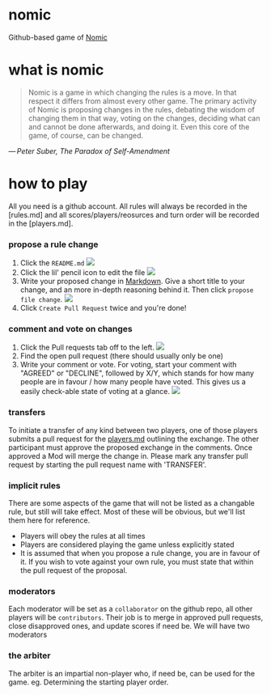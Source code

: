 # nomic
Github-based game of [Nomic](https://en.wikipedia.org/wiki/Nomic)

# what is nomic

> Nomic is a game in which changing the rules is a move. In that respect it differs from almost every other game. The primary activity of Nomic is proposing changes in the rules, debating the wisdom of changing them in that way, voting on the changes, deciding what can and cannot be done afterwards, and doing it. Even this core of the game, of course, can be changed.

_— Peter Suber, The Paradox of Self-Amendment_

# how to play

All you need is a github account. All rules will always be recorded in the [rules.md] and all scores/players/reosurces and turn order will be recorded in the [players.md].

### propose a rule change

1. Click the `README.md` ![](http://i.imgur.com/gtWUHWd.jpg)
2. Click the lil' pencil icon to edit the file ![](http://i.imgur.com/rGYJ88i.jpg)
3. Write your proposed change in [Markdown](https://github.com/adam-p/markdown-here/wiki/Markdown-Cheatsheet). Give a short title to your change, and an more in-depth reasoning behind it. Then click `propose file change`. ![](http://i.imgur.com/3rlMJVc.jpg)
4. Click `Create Pull Request` twice and you're done!

### comment and vote on changes

1. Click the Pull requests tab off to the left. ![](http://i.imgur.com/eP2OUwe.jpg)
2. Find the open pull request (there should usually only be one)
3. Write your comment or vote. For voting, start your comment with "AGREED" or "DECLINE", followed by X/Y, which stands for how many people are in favour / how many people have voted. This gives us a easily check-able state of voting at a glance. ![](http://i.imgur.com/F1j6NF0.jpg)

### transfers
To initiate  a transfer of any kind between two players, one of those players submits a pull request for the [players.md](players.md) outlining the exchange. The other participant must approve the proposed exchange in the comments. Once approved a Mod will merge the change in. Please mark any transfer pull request by starting the pull request name with 'TRANSFER'.


### implicit rules
There are some aspects of the game that will not be listed as a changable rule, but still will take effect. Most of these will be obvious, but we'll list them here for reference.

* Players will obey the rules at all times
* Players are considered playing the game unless explicitly stated
* It is assumed that when you propose a rule change, you are in favour of it. If you wish to vote against your own rule, you must state that within the pull request of the proposal.

### moderators

Each moderator will be set as a `collaborator` on the github repo, all other players will be `contributors`. Their job is to merge in approved pull requests, close disapproved ones, and update scores if need be. We will have two moderators


### the arbiter
The arbiter is an impartial non-player who, if need be, can be used for the game. eg. Determining the starting player order.
